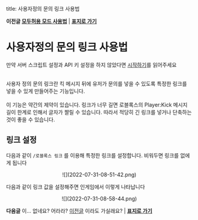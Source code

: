 title: 사용자정의 문의 링크 사용법

**이전글 [모두허용 모드 사용법](/mina/rblxConnect/freepass)** | **[표지로 가기](/mina/rblxConnect)**

# 사용자정의 문의 링크 사용법

만약 서버 스크립트 설정과 API 키 설정을 하지 않았다면 [시작하기](/mina/rblxConnect/gettingstarted)를 읽어주세요<br>
<br>

사용자 정의 문의 링크란 킥 메시지 뒤에 유저가 문의를 넣을 수 있도록 특정한 링크를 넣을 수 있게 만들어주는 기능입니다.<br>
<br>
이 기능은 약간의 제약이 있습니다. 링크가 너무 길면 로블록스의 Player:Kick 메시지 길이 한계로 인해서 글자가 짤릴 수 있습니다. 따라서 적당히 긴 링크를 넣거나 단축하는것이 좋을 수 있습니다.

## 링크 설정

다음과 같이 `/로블록스 링크` 를 이용해 특정한 링크를 설정합니다. 비워두면 링크를 없에게 됩니다
<div align=center markdown>![](2022-07-31-08-51-42.png)</div>

다음과 같이 링크 값을 설정해주면 인게임에서 이렇게 나타납니다

<div align=center markdown>![](2022-07-31-08-58-44.png)</div>

**다음글** 이... 없네요? 어라라? [이전글](/mina/rblxConnect/freepass) 이라도 가실래요? | **[표지로 가기](/mina/rblxConnect)**
